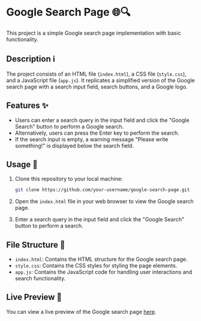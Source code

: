 # Google Search Page 🌐🔍

This project is a simple Google search page implementation with basic functionality.

## Description ℹ️

The project consists of an HTML file (`index.html`), a CSS file (`style.css`), and a JavaScript file (`app.js`). It replicates a simplified version of the Google search page with a search input field, search buttons, and a Google logo.

## Features ✨

- Users can enter a search query in the input field and click the "Google Search" button to perform a Google search.
- Alternatively, users can press the Enter key to perform the search.
- If the search input is empty, a warning message "Please write something!" is displayed below the search field.

## Usage 🚀

1. Clone this repository to your local machine:

    ```bash
    git clone https://github.com/your-username/google-search-page.git
    ```

2. Open the `index.html` file in your web browser to view the Google search page.

3. Enter a search query in the input field and click the "Google Search" button to perform a search.

## File Structure 📁

- `index.html`: Contains the HTML structure for the Google search page.
- `style.css`: Contains the CSS styles for styling the page elements.
- `app.js`: Contains the JavaScript code for handling user interactions and search functionality.

## Live Preview 🌟

You can view a live preview of the Google search page [here](https://google-search-rho.vercel.app/).

